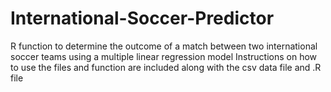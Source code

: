 # International-Soccer-Predictor
R function to determine the outcome of a match between two international soccer teams using a multiple linear regression model
Instructions on how to use the files and function are included along with the csv data file and .R file
